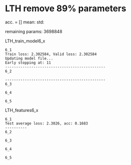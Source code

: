 # LTH remove 89% parameters
acc. = [] mean: std: 

remaining params: 3698848

LTH_train_model6_x
```
6_1
Train loss: 2.302584, Valid loss: 2.302584
Updating model file...
Early stopping at: 11
----------------------------------------------
6_2

----------------------------------------------
6_3

6_4

6_5

```

LTH_features6_x
```
6_1
Test average loss: 2.3026, acc: 0.1683
----------
6_2

6_3

6_4

6_5

```
